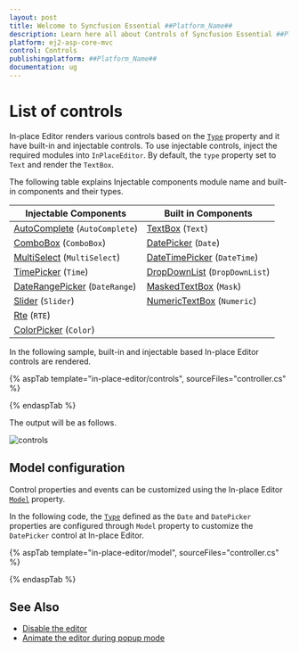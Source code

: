 ```yaml
---
layout: post
title: Welcome to Syncfusion Essential ##Platform_Name##
description: Learn here all about Controls of Syncfusion Essential ##Platform_Name## widgets based on HTML5 and jQuery.
platform: ej2-asp-core-mvc
control: Controls
publishingplatform: ##Platform_Name##
documentation: ug
---
```



# List of controls

In-place Editor renders various controls based on the [`Type`](https://help.syncfusion.com/cr/aspnetcore-js2/Syncfusion.EJ2.InPlaceEditor.InPlaceEditor.html#Syncfusion_EJ2_InPlaceEditor_InPlaceEditor_Type) property and it have built-in and injectable controls. To use injectable controls, inject the required modules into `InPlaceEditor`. By default, the `type` property set to `Text` and render the `TextBox`.

The following table explains Injectable components module name and built-in components and their types.

| **Injectable Components** | **Built in Components** |
|-----------------------|---------------------|
| [AutoComplete](../auto-complete/)  (`AutoComplete`)        | [TextBox](../textbox/)  (`Text`)             |
| [ComboBox](../combo-box/)  (`ComboBox`)              | [DatePicker](../datepicker/)  (`Date`)        |
| [MultiSelect](../multi-select/)   (`MultiSelect`)        | [DateTimePicker](../datetimepicker/)   (`DateTime`)     |
| [TimePicker](../timepicker/)   (`Time`)         | [DropDownList](../drop-down-list/)  (`DropDownList`)      |
| [DateRangePicker](../daterangepicker/)   (`DateRange`)       | [MaskedTextBox](../maskedtextbox/)   (`Mask`)      |
| [Slider](../slider/)   (`Slider`)             | [NumericTextBox](../numerictextbox/)   (`Numeric`)    |
| [Rte](../rich-text-editor/)     (`RTE`)              |                     |
| [ColorPicker](../color-picker/)    (`Color`)       |                     |

In the following sample, built-in and injectable based In-place Editor controls are rendered.

{% aspTab template="in-place-editor/controls", sourceFiles="controller.cs" %}

{% endaspTab %}

The output will be as follows.

![controls](./images/controls.PNG)

## Model configuration

Control properties and events can be customized using the In-place Editor [`Model`](https://help.syncfusion.com/cr/aspnetcore-js2/Syncfusion.EJ2.InPlaceEditor.InPlaceEditor.html#Syncfusion_EJ2_InPlaceEditor_InPlaceEditor_Model) property.

In the following code, the [`Type`](https://help.syncfusion.com/cr/aspnetcore-js2/Syncfusion.EJ2.InPlaceEditor.InPlaceEditor.html#Syncfusion_EJ2_InPlaceEditor_InPlaceEditor_Type) defined as the `Date` and `DatePicker` properties are configured through `Model` property to customize the `DatePicker` control at In-place Editor.

{% aspTab template="in-place-editor/model", sourceFiles="controller.cs" %}

{% endaspTab %}

## See Also

* [Disable the editor](./how-to/disable-edit-mode/)
* [Animate the editor during popup mode](./how-to/custom-animation/)